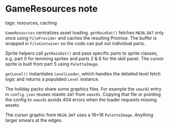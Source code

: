 # GameResources note

tags: resources, caching

`GameResources` centralizes asset loading. `getMainDat()` fetches `MAIN.DAT` only once using `FileProvider` and caches the resulting Promise. The buffer is wrapped in `FileContainer` so the code can pull out individual parts.

Sprite helpers call `getMainDat()` and pass specific parts to sprite classes, e.g. part 0 for lemming sprites and parts 2 & 6 for the skill panel. The cursor sprite is built from part 5 using `PaletteImage`.

`getLevel()` instantiates `LevelLoader`, which handles the detailed level fetch logic and returns a populated `Level` instance.

The holiday packs share some graphics files. For example the `xmas92` entry in
`config.json` reuses `VGAGR0.DAT` from `xmas91`. Copying that file or pointing
the config to `xmas91` avoids 404 errors when the loader requests missing
assets.

The cursor graphic from `MAIN.DAT` uses a 16×16 `PaletteImage`. Anything larger smears at the edges.
